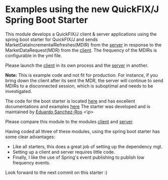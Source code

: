 Examples using the new QuickFIX/J Spring Boot Starter
=======
This module develops a QuickFIX/J client & server applications using the spring boot starter for QuickFIX/J and sends MarketDataIncrementalRefreshes(MDIR) from the
[server](spring-boot-starter/src/main/java/org/gershaw/quickfixj/springboot/server/BootifiedServer.java) in response to the MarketDataRequest(MDR) from the [client](spring-boot-starter/src/main/java/org/gershaw/quickfixj/springboot/client/BootifiedClient.java).
The frequency of the MDIRs is configurable in the yml file.

Please launch the [client](spring-boot-starter/src/main/java/org/gershaw/quickfixj/springboot/client/BootifiedClient.java) in its own process and the
[server](spring-boot-starter/src/main/java/org/gershaw/quickfixj/springboot/server/BootifiedServer.java) in another.

<b>Note:</b> This is example code and not fit for production. For instance, if you bring down the client after its sent the MDR, the server will continue to send MDIRs to a disconnected session, which is suboptimal and needs to be investigated.


The code for the boot starter is located [here](https://github.com/esanchezros/quickfixj-spring-boot-starter) and has excellent documentations and examples [here](https://github.com/esanchezros/quickfixj-spring-boot-starter-examples)
The starter was developed and is maintained by [Eduardo Sanchez-Ros](https://github.com/esanchezros)
<\p>

Please compare this module to the modules [client](quickfixj/client) and [server](quickfixj/server).

Having coded all three of these modules, using the spring boot starter has some clear advantages:
- Like all starters, this does a great job of setting up the dependency mgt.
- Setting up a client and server requires little code.
- Finally, I like the use of Spring's event publishing to publish low frequency events.

Look forward to the next commit on this starter :)
